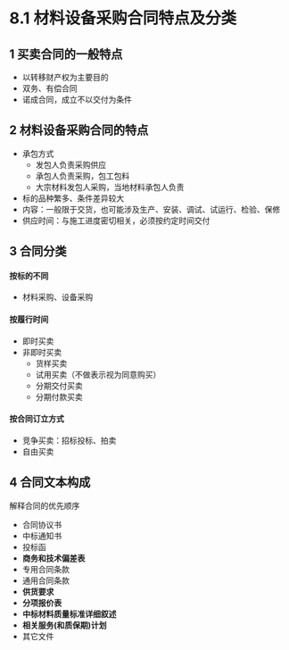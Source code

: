 # 8.1 材料设备采购合同特点及分类

## 1 买卖合同的一般特点

* 以转移财产权为主要目的
* 双务、有偿合同
* 诺成合同，成立不以交付为条件

## 2 材料设备采购合同的特点

* 承包方式
  * 发包人负责采购供应
  * 承包人负责采购，包工包料
  * 大宗材料发包人采购，当地材料承包人负责
* 标的品种繁多、条件差异较大
* 内容：一般限于交货，也可能涉及生产、安装、调试、试运行、检验、保修
* 供应时间：与施工进度密切相关，必须按约定时间交付

## 3 合同分类

#### 按标的不同

* 材料采购、设备采购

#### 按履行时间

* 即时买卖
* 非即时买卖
  * 货样买卖
  * 试用买卖（不做表示视为同意购买）
  * 分期交付买卖
  * 分期付款买卖

#### 按合同订立方式

* 竞争买卖：招标投标、拍卖
* 自由买卖

## 4 合同文本构成

解释合同的优先顺序

* 合同协议书
* 中标通知书
* 投标函
* **商务和技术偏差表**
* 专用合同条款
* 通用合同条款
* **供货要求**
* **分项报价表**
* **中标材料质量标准详细叙述**
* **相关服务(和质保期)计划**
* 其它文件
